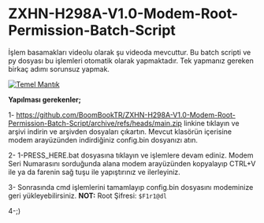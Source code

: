 # ZXHN-H298A-V1.0-Modem-Root-Permission-Batch-Script
İşlem basamakları videolu olarak şu videoda mevcuttur. Bu batch scripti ve py dosyası bu işlemleri otomatik olarak yapmaktadır. Tek yapmanız gereken birkaç adımı sorunsuz yapmak.

[![Temel Mantık](https://yt-embed.live/embed?v=G1BrJW67SMQ)](https://www.youtube.com/watch?v=G1BrJW67SMQ "Temel Mantık")

<b>Yapılması gerekenler;</b>


1- https://github.com/BoomBookTR/ZXHN-H298A-V1.0-Modem-Root-Permission-Batch-Script/archive/refs/heads/main.zip linkine tıklayın ve arşivi indirin ve arşivden dosyaları çıkartın. Mevcut klasörün içerisine modem arayüzünden indirdiğiniz config.bin dosyanızı atın.

2- 1-PRESS_HERE.bat dosyasına tıklayın ve işlemlere devam ediniz. Modem Seri Numarasını sorduğunda alana modem arayüzünden kopyalayıp CTRL+V ile ya da farenin sağ tuşu ile yapıştırınız ve ilerleyiniz.

3- Sonrasında cmd işlemlerini tamamlayıp config.bin dosyasını modeminize geri yükleyebilirsiniz. <b>NOT:</b> Root Şifresi: `$F1r1@dl`

4-;)
